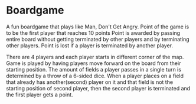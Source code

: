 # Boardgame

A fun boardgame that plays like Man, Don't Get Angry.
Point of the game is to be the first player that reaches 10 points
Point is awarded by passing entire board without getting terminated by other players and by terminating other players.
Point is lost if a player is terminated by another player.

There are 4 players and each player starts in different corner of the map.
Game is played by having players move forward on the board from their starting position.
The amount of fields a player passes in a single turn is determined by a throw of a 6-sided dice.
When a player places on a field that already has another(second) player on it and that field is not the starting position of second player, then the second player is terminated and the first player gets a point.
